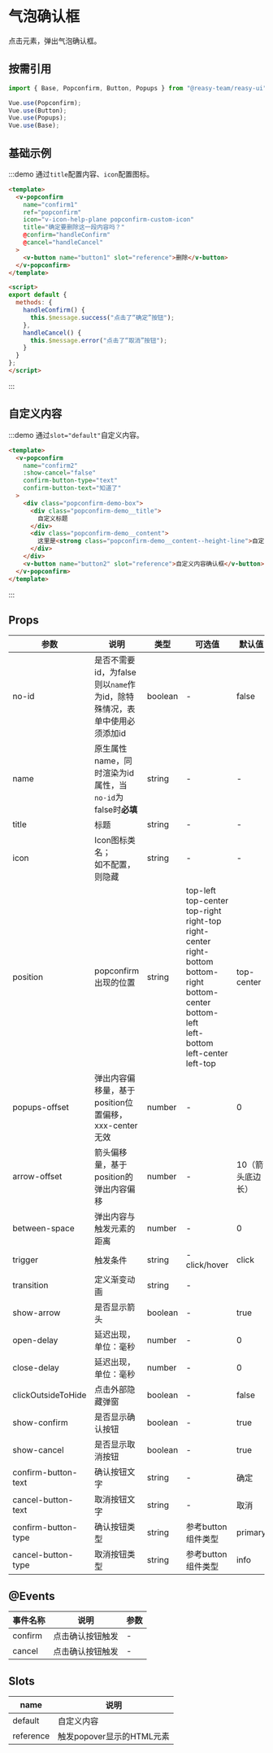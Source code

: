 # 气泡确认框

点击元素，弹出气泡确认框。

## 按需引用

```js
import { Base, Popconfirm, Button, Popups } from "@reasy-team/reasy-ui";

Vue.use(Popconfirm);
Vue.use(Button);
Vue.use(Popups);
Vue.use(Base);
```

## 基础示例

:::demo 通过`title`配置内容、`icon`配置图标。

```html
<template>
  <v-popconfirm
    name="confirm1"
    ref="popconfirm"
    icon="v-icon-help-plane popconfirm-custom-icon"
    title="确定要删除这一段内容吗？"
    @confirm="handleConfirm"
    @cancel="handleCancel"
  >
    <v-button name="button1" slot="reference">删除</v-button>
  </v-popconfirm>
</template>

<script>
export default {
  methods: {
    handleConfirm() {
      this.$message.success("点击了“确定”按钮");
    },
    handleCancel() {
      this.$message.error("点击了“取消”按钮");
    }
  }
};
</script>
```

:::


## 自定义内容

:::demo 通过`slot="default"`自定义内容。

```html
<template>
  <v-popconfirm
    name="confirm2"
    :show-cancel="false"
    confirm-button-type="text"
    confirm-button-text="知道了"
  >
    <div class="popconfirm-demo-box">
      <div class="popconfirm-demo__title">
        自定义标题
      </div>
      <div class="popconfirm-demo__content">
        这里是<strong class="popconfirm-demo__content--height-line">自定义自定义自定义自定义</strong>内容
      </div>
    </div>
    <v-button name="button2" slot="reference">自定义内容确认框</v-button>
  </v-popconfirm>
</template>
```

:::


## Props

| 参数                | 说明                                                 | 类型    | 可选值                                                                                                                                                                                  | 默认值           |
| ------------------- | ---------------------------------------------------- | ------- | --------------------------------------------------------------------------------------------------------------------------------------------------------------------------------------- | ---------------- |
| no-id       | 是否不需要id，为false则以`name`作为id，除特殊情况，表单中使用必须添加id         | boolean  | - | false|
| name        | 原生属性name，同时渲染为id属性，当`no-id`为false时**必填**  | string  | - | -   |
| title               | 标题                                                 | string  | -                                                                                                                                                                                       | -                |
| icon                | Icon图标类名；<br /> 如不配置，则隐藏                | string  | -                                                                                                                                                                                       | -                |
| position            | popconfirm出现的位置                                 | string  | top-left<br/>top-center<br/> top-right<br/>right-top<br/>right-center<br/>right-bottom<br/>bottom-right<br/> bottom-center<br/>bottom-left<br/>left-bottom<br/>left-center<br/>left-top | top-center       |
| popups-offset       | 弹出内容偏移量，基于position位置偏移，xxx-center无效 | number  | -                                                                                                                                                                                       | 0                |
| arrow-offset        | 箭头偏移量，基于position的弹出内容偏移               | number  | -                                                                                                                                                                                       | 10（箭头底边长） |
| between-space       | 弹出内容与触发元素的距离                             | number  | -                                                                                                                                                                                       | 0                |
| trigger             | 触发条件                                             | string  | -                                                                                                                        click/hover                                                    | click            |
| transition          | 定义渐变动画                                         | string  | -                                                                                                                                                                                       |                  |
| show-arrow          | 是否显示箭头                                         | boolean | -                                                                                                                                                                                       | true             |
| open-delay          | 延迟出现，单位：毫秒                                 | number  | -                                                                                                                                                                                       | 0                |
| close-delay         | 延迟出现，单位：毫秒                                 | number  | -                                                                                                                                                                                       | 0                |
| clickOutsideToHide  | 点击外部隐藏弹窗                                     | boolean | -                                                                                                                                                                                       | false            |
| show-confirm        | 是否显示确认按钮                                     | boolean | -                                                                                                                                                                                       | true             |
| show-cancel         | 是否显示取消按钮                                     | boolean | -                                                                                                                                                                                       | true             |
| confirm-button-text | 确认按钮文字                                         | string  | -                                                                                                                                                                                       | 确定             |
| cancel-button-text  | 取消按钮文字                                         | string  | -                                                                                                                                                                                       | 取消             |
| confirm-button-type | 确认按钮类型                                         | string  | 参考button组件类型                                                                                                                                                                      | primary          |
| cancel-button-type  | 取消按钮类型                                         | string  | 参考button组件类型                                                                                                                                                                      | info             |

## @Events

| 事件名称 | 说明             | 参数 |
| -------- | ---------------- | ---- |
| confirm  | 点击确认按钮触发 | -    |
| cancel   | 点击确认按钮触发 | -    |


## Slots

| name      | 说明                      |
| --------- | ------------------------- |
| default   | 自定义内容                |
| reference | 触发popover显示的HTML元素 |